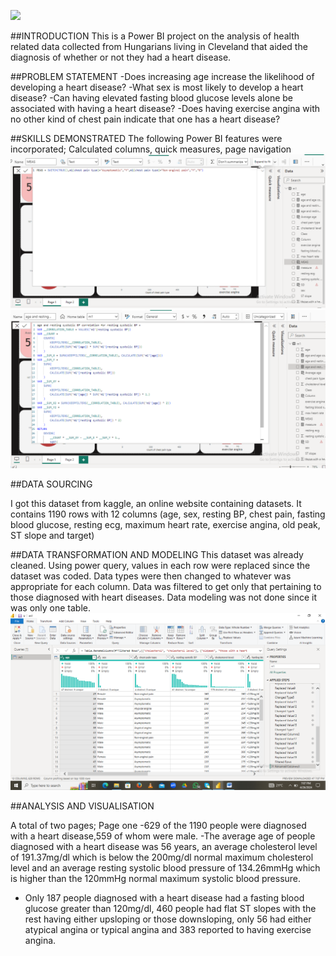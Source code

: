 ![](https://github.com/kayenymelody/HEART-DISEASES-WITH-POWER-BI/blob/main/The%20link%20between%20heart%20disease%20and%20Alzheimer%E2%80%99s%20disease.jpeg)

##INTRODUCTION
This is a Power BI project on the analysis of health related data collected from Hungarians living in Cleveland that aided the diagnosis of whether or not they had a heart disease.

##PROBLEM STATEMENT
-Does increasing age increase the likelihood of developing a heart disease?
-What sex is most likely to develop a heart disease?
-Can having elevated fasting blood glucose levels alone be associated with having a heart disease?
-Does having exercise angina with no other kind of chest pain indicate that one has a heart disease?

##SKILLS DEMONSTRATED
The following Power BI features were incorporated;
Calculated columns, quick measures, page navigation
![](https://github.com/kayenymelody/HEART-DISEASES-WITH-POWER-BI/blob/main/calculated%20column.png)
![](https://github.com/kayenymelody/HEART-DISEASES-WITH-POWER-BI/blob/main/quick%20measure.png)

##DATA SOURCING

I got this dataset from kaggle, an online website containing datasets. It contains 1190 rows with 12 columns (age, sex, resting BP, chest pain, fasting blood glucose, resting ecg, maximum heart rate, exercise angina, old peak, ST slope and target)

##DATA TRANSFORMATION AND MODELING
This dataset was already cleaned. Using power query, values in each row were replaced since the dataset was coded. Data types were then changed to whatever was appropriate for each column. Data was filtered to get only that pertaining to those diagnosed with heart diseases. Data modeling was not done since it was only one table.
![](https://github.com/kayenymelody/HEART-DISEASES-WITH-POWER-BI/blob/main/power%20query.png)

##ANALYSIS AND VISUALISATION

A total of two pages;
Page one
-629 of the 1190 people were diagnosed with a heart disease,559 of whom were male.
-The average age of people diagnosed with a heart disease was 56 years, an average cholesterol level of 191.37mg/dl which is below the 200mg/dl normal maximum cholesterol level and an average resting systolic blood pressure of 134.26mmHg which is higher than the 120mmHg normal maximum systolic blood pressure.
- Only 187 people diagnosed with a heart disease had a fasting blood glucose greater than 120mg/dl, 460 people had flat ST slopes with the rest having either upsloping or those downsloping, only 56 had either atypical angina or typical angina and 383 reported to having exercise angina.

